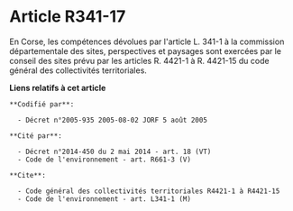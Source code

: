 # Article R341-17

En Corse, les compétences dévolues par l'article L. 341-1 à la commission départementale des sites, perspectives et paysages
sont exercées par le conseil des sites prévu par les articles R. 4421-1 à R. 4421-15 du code général des collectivités
territoriales.

**Liens relatifs à cet article**

	**Codifié par**:

	  - Décret n°2005-935 2005-08-02 JORF 5 août 2005

	**Cité par**:

	  - Décret n°2014-450 du 2 mai 2014 - art. 18 (VT)
	  - Code de l'environnement - art. R661-3 (V)

	**Cite**:

	  - Code général des collectivités territoriales R4421-1 à R4421-15
	  - Code de l'environnement - art. L341-1 (M)
